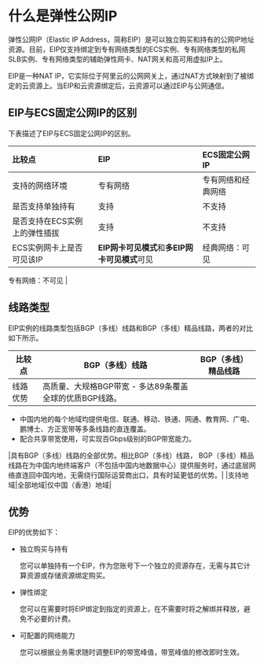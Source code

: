 # 什么是弹性公网IP

弹性公网IP（Elastic IP Address，简称EIP）是可以独立购买和持有的公网IP地址资源。目前，EIP仅支持绑定到专有网络类型的ECS实例、专有网络类型的私网SLB实例、专有网络类型的辅助弹性网卡、NAT网关和高可用虚拟IP上。

EIP是一种NAT IP，它实际位于阿里云的公网网关上，通过NAT方式映射到了被绑定的云资源上。当EIP和云资源绑定后，云资源可以通过EIP与公网通信。

## EIP与ECS固定公网IP的区别

下表描述了EIP与ECS固定公网IP的区别。

|比较点|EIP|ECS固定公网IP|
|:--|:--|:--------|
|支持的网络环境|专有网络|专有网络和经典网络|
|是否支持单独持有|支持|不支持|
|是否支持在ECS实例上的弹性插拔|支持|不支持|
|ECS实例网卡上是否可见该IP|**EIP网卡可见模式**和**多EIP网卡可见模式**可见|经典网络：可见

专有网络：不可见 |

## 线路类型

EIP实例的线路类型包括BGP（多线）线路和BGP（多线）精品线路，两者的对比如下所示。

|比较点|BGP（多线）线路|BGP（多线）精品线路|
|---|---------|-----------|
|线路优势|高质量、大规格BGP带宽 -   多达89条覆盖全球的优质BGP线路。
-   中国内地的每个地域均提供电信、联通、移动、铁通、网通、教育网、广电、鹏博士、方正宽带等多条线路的直连覆盖。
-   配合共享带宽使用，可实现百Gbps级别的BGP带宽能力。

|具有BGP（多线）线路的全部优势。相比BGP（多线）线路， BGP（多线）精品线路在为中国内地终端客户（不包括中国内地数据中心）提供服务时，通过底层网络直连回中国内地，无需绕行国际运营商出口，具有时延更低的优势。|
|支持地域|全部地域|仅中国（香港）地域|

## 优势

EIP的优势如下：

-   独立购买与持有

    您可以单独持有一个EIP，作为您账号下一个独立的资源存在，无需与其它计算资源或存储资源绑定购买。

-   弹性绑定

    您可以在需要时将EIP绑定到指定的资源上，在不需要时将之解绑并释放，避免不必要的计费。

-   可配置的网络能力

    您可以根据业务需求随时调整EIP的带宽峰值，带宽峰值的修改即时生效。


